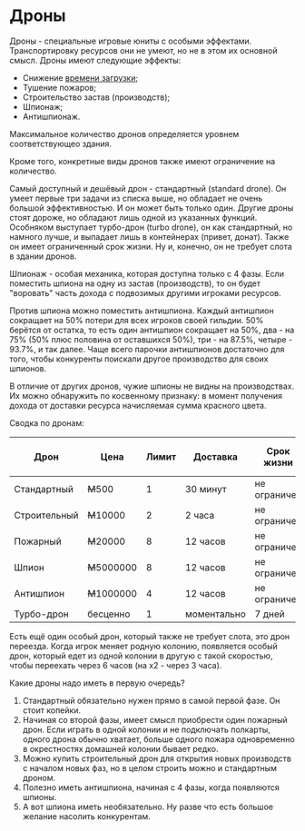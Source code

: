 # Дроны

Дроны - специальные игровые юниты с особыми эффектами. Транспортировку ресурсов они не умеют, но не в этом их основной смысл. Дроны имеют следующие эффекты:

* Снижение [времени загрузки](wt.md);
* Тушение пожаров;
* Строительство застав (производств);
* Шпионаж;
* Антишпионаж.

Максимальное количество дронов определяется уровнем соответствующео здания.

Кроме того, конкретные виды дронов также имеют ограничение на количество.

Самый доступный и дешёвый дрон - стандартный (standard drone). Он умеет первые три задачи из списка выше, но обладает не очень большой эффективностью. И он
может быть только один. Другие дроны стоят дороже, но обладают лишь одной из указанных функций. Особняком выступает турбо-дрон (turbo drone), он как стандартный,
но намного лучше, и выпадает лишь в контейнерах (привет, донат). Также он имеет ограниченный срок жизни. Ну и, конечно, он не требует слота в здании дронов.

Шпионаж - особая механика, которая доступна только с 4 фазы. Если поместить шпиона на одну из застав (производств), то он будет "воровать" часть дохода
с подвозимых другими игроками ресурсов.

Против шпиона можно поместить антишпиона. Каждый антишпион сокращает на 50% потери для всех игроков своей гильдии. 50% берётся от остатка, то есть один
антишпион сокращает на 50%, два - на 75% (50% плюс половина от оставшихся 50%), три - на 87.5%, четыре - 93.7%, и так далее. Чаще всего парочки антишпионов
достаточно для того, чтобы конкуренты поискали другое производство для своих шпионов.

В отличие от других дронов, чужие шпионы не видны на производствах. Их можно обнаружить по косвенному признаку: в момент получения дохода от доставки
ресурса начисляемая сумма красного цвета.

Сводка по дронам:

 Дрон         | Цена            | Лимит | Доставка    | Срок жизни   | Скорость | Эффект времени загрузки | Строительный эффект | Пожарный эффект | Другое
--------------|-----------------|-------|-------------|--------------|----------|-------------------------|---------------------|-----------------|------------------
 Стандартный  | <s>M</s>500     | 1     | 30 минут    | не ограничен | 10 км/ч  | 20%                     | 10                  | 30              |
 Строительный | <s>M</s>10000   | 2     | 2 часа      | не ограничен | 8 км/ч   | -                       | 30                  | -               |
 Пожарный     | <s>M</s>20000   | 8     | 12 часов    | не ограничен | 50 км/ч  | -                       | -                   | 70              |
 Шпион        | <s>M</s>5000000 | 8     | 12 часов    | не ограничен | 12 км/ч  | -                       | -                   | 70              | шпионаж
 Антишпион    | <s>M</s>1000000 | 4     | 12 часов    | не ограничен | 13 км/ч  | -                       | -                   | -               | антишпионаж 50%
 Турбо-дрон   | бесценно        | 1     | моментально | 7 дней       | 100 км/ч | 20%                     | 20                  | 80              |

Есть ещё один особый дрон, который также не требует слота, это дрон переезда. Когда игрок меняет родную колонию, появляется особый дрон, который едет из одной колонии
в другую с такой скоростью, чтобы переехать через 6 часов (на x2 - через 3 часа).

Какие дроны надо иметь в первую очередь?

1. Стандартный обязательно нужен прямо в самой первой фазе. Он стоит копейки.
2. Начиная со второй фазы, имеет смысл приобрести один пожарный дрон. Если играть в одной колонии и не подключать полкарты, одного дрона обычно хватает,
больше одного пожара одновременно в окрестностях домашней колонии бывает редко.
3. Можно купить строительный дрон для открытия новых производств с началом новых фаз, но в целом строить можно и стандартным дроном.
4. Полезно иметь антишпиона, начиная с 4 фазы, когда появляются шпионы.
5. А вот шпиона иметь необязательно. Ну разве что есть большое желание насолить конкурентам.

